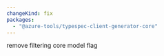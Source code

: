 ```yaml
---
changeKind: fix
packages:
  - "@azure-tools/typespec-client-generator-core"
---
```


remove filtering core model flag